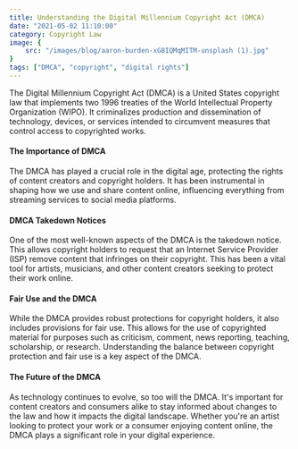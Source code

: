 ```yaml
---
title: Understanding the Digital Millennium Copyright Act (DMCA)
date: "2021-05-02 11:10:00"
category: Copyright Law
image: {
	src: "/images/blog/aaron-burden-xG8IQMqMITM-unsplash (1).jpg"
}
tags: ["DMCA", "copyright", "digital rights"]
---
```


The Digital Millennium Copyright Act (DMCA) is a United States copyright law that implements two 1996 treaties of the World Intellectual Property Organization (WIPO). It criminalizes production and dissemination of technology, devices, or services intended to circumvent measures that control access to copyrighted works.

#### The Importance of DMCA

The DMCA has played a crucial role in the digital age, protecting the rights of content creators and copyright holders. It has been instrumental in shaping how we use and share content online, influencing everything from streaming services to social media platforms.

#### DMCA Takedown Notices

One of the most well-known aspects of the DMCA is the takedown notice. This allows copyright holders to request that an Internet Service Provider (ISP) remove content that infringes on their copyright. This has been a vital tool for artists, musicians, and other content creators seeking to protect their work online.

#### Fair Use and the DMCA

While the DMCA provides robust protections for copyright holders, it also includes provisions for fair use. This allows for the use of copyrighted material for purposes such as criticism, comment, news reporting, teaching, scholarship, or research. Understanding the balance between copyright protection and fair use is a key aspect of the DMCA.

#### The Future of the DMCA

As technology continues to evolve, so too will the DMCA. It's important for content creators and consumers alike to stay informed about changes to the law and how it impacts the digital landscape. Whether you're an artist looking to protect your work or a consumer enjoying content online, the DMCA plays a significant role in your digital experience.